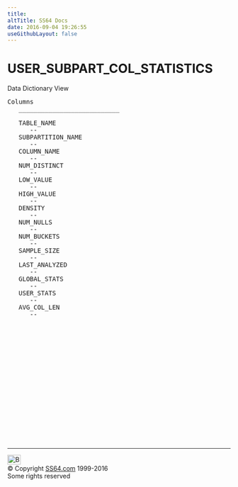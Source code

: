 ```yaml
---
title:
altTitle: SS64 Docs
date: 2016-09-04 19:26:55
useGithubLayout: false
---
```

<!-- #BeginLibraryItem "/Library/head_orad.lbi" --><!-- #EndLibraryItem --><h1>USER_SUBPART_COL_STATISTICS </h1><p> Data Dictionary View </p> 
 
<pre>Columns
   ___________________________
 
   TABLE_NAME
      --
   SUBPARTITION_NAME
      --
   COLUMN_NAME
      --
   NUM_DISTINCT
      --
   LOW_VALUE
      --
   HIGH_VALUE
      --
   DENSITY
      --
   NUM_NULLS
      --
   NUM_BUCKETS
      --
   SAMPLE_SIZE
      --
   LAST_ANALYZED
      --
   GLOBAL_STATS
      --
   USER_STATS
      --
   AVG_COL_LEN
      --

</pre><!-- #BeginLibraryItem "/Library/foot_orad.lbi" --><p>
<!-- oracle-footer -->
<ins class="adsbygoogle" style="display:inline-block;width:300px;height:250px" data-ad-client="ca-pub-6140977852749469" data-ad-slot="4275490898"></ins>
<script>
(adsbygoogle = window.adsbygoogle || []).push({});
</script></p>
<hr>
<div id="bl" class="footer"><a href="USER_SUBPART_COL_STATISTICS.html#"><img src="../images/top.png" width="30" height="22" alt="Back to the Top"></a></div>
<div id="br" class="footer, tagline">© Copyright <a href="../index.html">SS64.com</a> 1999-2016<br>
Some rights reserved</div>
<!-- #EndLibraryItem -->

